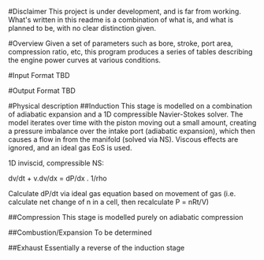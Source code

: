 #Disclaimer
This project is under development, and is far from working. What's written in this readme is a combination of what is, and what is planned to be, with no clear distinction given.

#Overview
Given a set of parameters such as bore, stroke, port area, compression ratio, etc, this program produces a series of tables describing the engine power curves at various conditions.

#Input Format
TBD

#Output Format
TBD

#Physical description
##Induction
This stage is modelled on a combination of adiabatic expansion and a 1D compressible Navier-Stokes solver. The model iterates over time with the piston moving out a small amount, creating a pressure imbalance over the intake port (adiabatic expansion), which then causes a flow in from the manifold (solved via NS). Viscous effects are ignored, and an ideal gas EoS is used.

1D inviscid, compressible NS:

dv/dt + v.dv/dx = dP/dx . 1/rho

Calculate dP/dt via ideal gas equation based on movement of gas (i.e. calculate net change of n in a cell, then recalculate P = nRt/V)

##Compression
This stage is modelled purely on adiabatic compression

##Combustion/Expansion
To be determined

##Exhaust
Essentially a reverse of the induction stage 